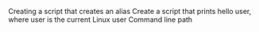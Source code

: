 Creating a script that creates an alias
Create a script that prints hello user, where user is the current Linux user
Command line path
